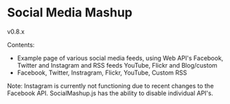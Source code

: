 Social Media Mashup
============================
v0.8.x

Contents:
* Example page of various social media feeds, using Web API's Facebook, Twitter and Instagram and RSS feeds YouTube, Flickr and Blog/custom
* Facebook, Twitter, Instragram, Flickr, YouTube, Custom RSS

Note: Instagram is currently not functioning due to recent changes to the Facebook API. SocialMashup.js has the ability to disable individual API's.
